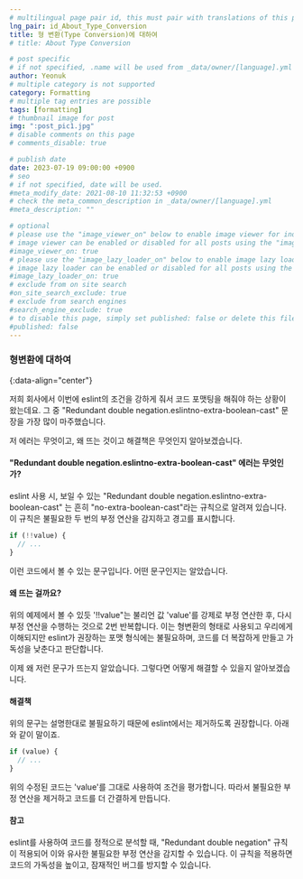```yaml
---
# multilingual page pair id, this must pair with translations of this page. (This name must be unique)
lng_pair: id_About_Type_Conversion
title: 형 변환(Type Conversion)에 대하여
# title: About Type Conversion

# post specific
# if not specified, .name will be used from _data/owner/[language].yml
author: Yeonuk
# multiple category is not supported
category: Formatting
# multiple tag entries are possible
tags: [formatting]
# thumbnail image for post
img: ":post_pic1.jpg"
# disable comments on this page
# comments_disable: true

# publish date
date: 2023-07-19 09:00:00 +0900
# seo
# if not specified, date will be used.
#meta_modify_date: 2021-08-10 11:32:53 +0900
# check the meta_common_description in _data/owner/[language].yml
#meta_description: ""

# optional
# please use the "image_viewer_on" below to enable image viewer for individual pages or posts (_posts/ or [language]/_posts folders).
# image viewer can be enabled or disabled for all posts using the "image_viewer_posts: true" setting in _data/conf/main.yml.
#image_viewer_on: true
# please use the "image_lazy_loader_on" below to enable image lazy loader for individual pages or posts (_posts/ or [language]/_posts folders).
# image lazy loader can be enabled or disabled for all posts using the "image_lazy_loader_posts: true" setting in _data/conf/main.yml.
#image_lazy_loader_on: true
# exclude from on site search
#on_site_search_exclude: true
# exclude from search engines
#search_engine_exclude: true
# to disable this page, simply set published: false or delete this file
#published: false
---
```


<!-- outline-start -->

### 형변환에 대하여

{:data-align="center"}

<!-- outline-end -->

저희 회사에서 이번에 eslint의 조건을 강하게 줘서 코드 포맷팅을 해줘야 하는 상황이 왔는데요.
그 중 "Redundant double negation.eslintno-extra-boolean-cast" 문장을 가장 많이 마주했습니다.

저 에러는 무엇이고, 왜 뜨는 것이고 해결책은 무엇인지 알아보겠습니다.

#### "Redundant double negation.eslintno-extra-boolean-cast" 에러는 무엇인가?

eslint 사용 시, 보일 수 있는 "Redundant double negation.eslintno-extra-boolean-cast" 는 흔히
"no-extra-boolean-cast"라는 규칙으로 알려져 있습니다. 이 규칙은 불필요한 두 번의 부정 연산을 감지하고 경고를 표시합니다.

```javascript
if (!!value) {
  // ...
}
```

이런 코드에서 볼 수 있는 문구입니다.
어떤 문구인지는 알았습니다.

#### 왜 뜨는 걸까요?

위의 예제에서 볼 수 있듯 '!!value"는 불리언 값 'value'를 강제로 부정 연산한 후, 다시 부정 연산을 수행하는 것으로 2번 반복합니다.
이는 형변환의 형태로 사용되고 우리에게 이해되지만 eslint가 권장하는 포맷 형식에는 불필요하며, 코드를 더 복잡하게 만들고 가독성을 낮춘다고 판단합니다.

이제 왜 저런 문구가 뜨는지 알았습니다. 그렇다면 어떻게 해결할 수 있을지 알아보겠습니다.

#### 해결책

위의 문구는 설명한대로 불필요하기 때문에 eslint에서는 제거하도록 권장합니다.
아래와 같이 말이죠.

```javascript
if (value) {
  // ...
}
```

위의 수정된 코드는 'value'를 그대로 사용하여 조건을 평가합니다. 따라서 불필요한 부정 연산을 제거하고 코드를 더 간결하게 만듭니다.

#### 참고

eslint를 사용하여 코드를 정적으로 분석할 때, "Redundant double negation" 규칙이 적용되어 이와 유사한 불필요한 부정 연산을 감지할 수 있습니다.
이 규칙을 적용하면 코드의 가독성을 높이고, 잠재적인 버그를 방지할 수 있습니다.
